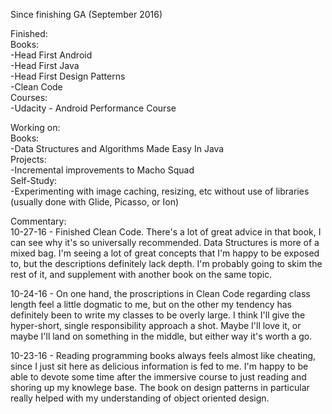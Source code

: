 Since finishing GA (September 2016)  

Finished:  
Books:  
-Head First Android  
-Head First Java  
-Head First Design Patterns  
-Clean Code  
Courses:  
-Udacity - Android Performance Course  


Working on:  
Books:  
-Data Structures and Algorithms Made Easy In Java  
Projects:  
-Incremental improvements to Macho Squad  
Self-Study:  
-Experimenting with image caching, resizing, etc without use of libraries (usually done with Glide, Picasso, or Ion)  


Commentary:  
10-27-16 - Finished Clean Code. There's a lot of great advice in that book, I can see why it's so universally recommended. Data Structures is more of a mixed bag. I'm seeing a lot of great concepts that I'm happy to be exposed to, but the descriptions definitely lack depth. I'm probably going to skim the rest of it, and supplement with another book on the same topic.

10-24-16 - On one hand, the proscriptions in Clean Code regarding class length feel a little dogmatic to me, but on the other my tendency has definitely been to write my classes to be overly large. I think I'll give the hyper-short, single responsibility approach a shot. Maybe I'll love it, or maybe I'll land on something in the middle, but either way it's worth a go.  

10-23-16 - Reading programming books always feels almost like cheating, since I just sit here as delicious information is fed to me. I'm happy to be able to devote some time after the immersive course to just reading and shoring up my knowlege base. The book on design patterns in particular really helped with my understanding of object oriented design.  
